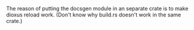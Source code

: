 The reason of putting the docsgen module in an separate crate is to make dioxus reload work. (Don't know why build.rs doesn't work in the same crate.)
